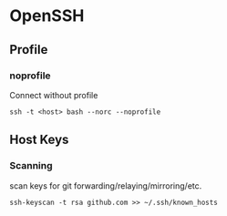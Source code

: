 OpenSSH
===

## Profile

### noprofile

Connect without profile

```
ssh -t <host> bash --norc --noprofile
```

## Host Keys

### Scanning

scan keys for git forwarding/relaying/mirroring/etc.

```
ssh-keyscan -t rsa github.com >> ~/.ssh/known_hosts
```
